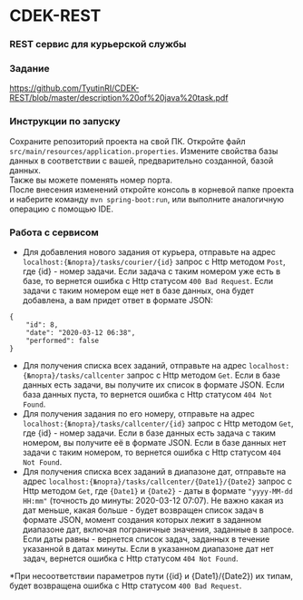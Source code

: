 # CDEK-REST
### REST сервис для курьерской службы

### Задание
https://github.com/TyutinRI/CDEK-REST/blob/master/description%20of%20java%20task.pdf

### Инструкции по запуску 
Сохраните репозиторий проекта на свой ПК. 
Откройте файл `src/main/resources/application.properties`. Измените свойства базы данных в соответствии с вашей, предварительно созданной, базой данных.  
Также вы можете поменять номер порта.  
После внесения изменений откройте консоль в корневой папке проекта и наберите команду `mvn spring-boot:run`, или выполните аналогичную операцию с помощью IDE.

### Работа с сервисом
-  Для добавления нового задания от курьера, отправьте на адрес `localhost:{№порта}/tasks/courier/{id}` запрос с Http методом `Post`, где {id} - номер задачи. Если задача с таким номером уже есть в базе, то вернется ошибка с Http статусом `400 Bad Request`. Если задачи с таким номером еще нет в базе данных, она будет добавлена, а вам придет ответ в формате JSON:  
```  
{
    "id": 8,
    "date": "2020-03-12 06:38",
    "performed": false
}
```  
 -  Для получения списка всех заданий, отправьте на адрес `localhost:{№порта}/tasks/callcenter` запрос с Http методом `Get`. Если в базе данных есть задачи, вы получите их список в формате JSON. Если база данных пуста, то вернется ошибка с Http статусом `404 Not Found`.   
 -  Для получения задания по его номеру, отправьте на адрес `localhost:{№порта}/tasks/callcenter/{id}` запрос с Http методом `Get`, где {id} - номер задачи. Если в базе данных есть задача с таким номером, вы получите её в формате JSON. Если в базе данных нет задачи с таким номером, то вернется ошибка с Http статусом `404 Not Found`.  
 -  Для получения списка всех заданий в диапазоне дат, отправьте на адрес `localhost:{№порта}/tasks/callcenter/{Date1}/{Date2}` запрос с Http методом `Get`, где `{Date1}` и `{Date2}` - даты в формате `"yyyy-MM-dd HH:mm"` (точность до минуты: 2020-03-12 07:07). Не важно какая из дат меньше, какая больше - будет возвращен список задач в формате JSON, момент создания которых лежит в заданном диапазоне дат, включая пограничные значения, заданные в запросе. Если даты равны - вернется список задач, заданных в течение указанной в датах минуты. Если в указанном диапазоне дат нет задач, вернется ошибка с Http статусом `404 Not Found`.
 
   *При несоответствии параметров пути ({id} и {Date1}/{Date2}) их типам, будет возвращена ошибка с Http статусом `400 Bad Request`.
    
